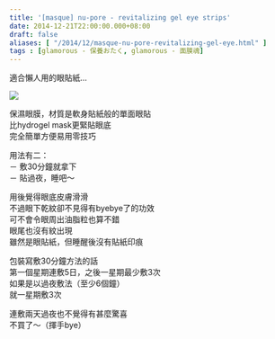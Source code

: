 ```yaml
---
title: '[masque] nu-pore - revitalizing gel eye strips'
date: 2014-12-21T22:00:00.000+08:00
draft: false
aliases: [ "/2014/12/masque-nu-pore-revitalizing-gel-eye.html" ]
tags : [glamorous - 保養おたく, glamorous - 面膜魂]
---
```


適合懶人用的眼貼紙...  

[![](https://farm9.staticflickr.com/8596/15855203547_4350a62959_z.jpg)](https://farm9.staticflickr.com/8596/15855203547_4350a62959_z.jpg)

保濕眼膜，材質是軟身貼紙般的單面眼貼  
比hydrogel mask更緊貼眼底  
完全簡單方便易用零技巧  
  
用法有二：  
－ 敷30分鐘就拿下  
－ 貼過夜，睡吧～  
  
用後覺得眼底皮膚滑滑  
不過眼下乾紋卻不見得有byebye了的功效  
可不會令眼周出油脂粒也算不錯  
眼尾也沒有紋出現  
雖然是眼貼紙，但睡醒後沒有貼紙印痕  
  
包裝寫敷30分鐘方法的話  
第一個星期連敷5日，之後一星期最少敷3次  
如果是以過夜敷法（至少6個鐘）  
就一星期敷3次  
  
連敷兩天過夜也不覺得有甚麼驚喜  
不買了～（揮手bye）